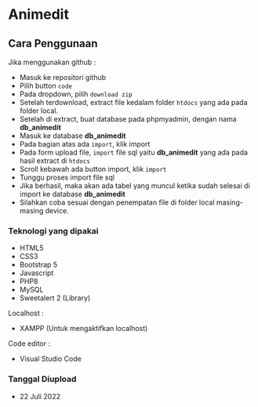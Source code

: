 # Animedit

## Cara Penggunaan
  
Jika menggunakan github : 
- Masuk ke repositori github
- Pilih button `code`
- Pada dropdown, pilih `download zip`
- Setelah terdownload, extract file kedalam folder `htdocs` yang ada pada folder local.
- Setelah di extract, buat database pada phpmyadmin, dengan nama **db_animedit**
- Masuk ke database **db_animedit**
- Pada bagian atas ada `import`, klik import
- Pada form upload file, `import` file sql yaitu **db_animedit** yang ada pada hasil extract di `htdocs`
- Scroll kebawah ada button import, klik `import`
- Tunggu proses import file sql
- Jika berhasil, maka akan ada tabel yang muncul ketika sudah selesai di import ke database **db_animedit**
- Silahkan coba sesuai dengan penempatan file di folder local masing-masing device.

### Teknologi yang dipakai

- HTML5
- CSS3
- Bootstrap 5
- Javascript
- PHP8
- MySQL 
- Sweetalert 2 (Library)

Localhost :
- XAMPP (Untuk mengaktifkan localhost)

Code editor :
- Visual Studio Code

### Tanggal Diupload
- 22 Juli 2022
